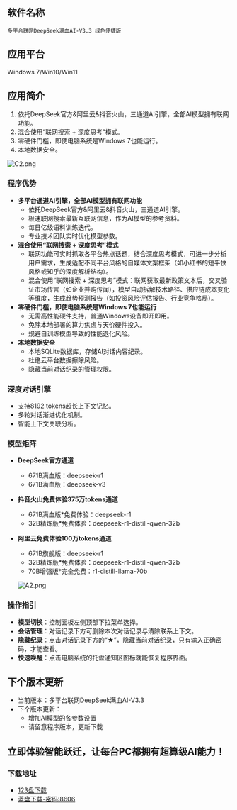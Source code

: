 


## 软件名称
    多平台联网DeepSeek满血AI-V3.3 绿色便捷版
## 应用平台
Windows 7/Win10/Win11

## 应用简介
1. 依托DeepSeek官方&阿里云&抖音火山，三通道AI引擎，全部AI模型拥有联网功能。
2. 混合使用“联网搜索 + 深度思考”模式。
3. 零硬件门槛，即使电脑系统是Windows 7也能运行。
4. 本地数据安全。

![C2.png](https://h1.appinn.me/file/1742828077617_C2.png)

### 程序优势
- **多平台通道AI引擎，全部AI模型拥有联网功能**
    - 依托DeepSeek官方&阿里云&抖音火山，三通道AI引擎。
    - 极速联网搜索最新互联网信息，作为AI模型的参考资料。
    - 每日亿级语料训练迭代。
    - 专业技术团队实时优化模型参数。
- **混合使用“联网搜索 + 深度思考”模式**
    - 联网功能可实时抓取各平台热点话题，结合深度思考模式，可进一步分析用户需求，生成适配不同平台风格的自媒体文案框架（如小红书的短平快风格或知乎的深度解析结构）。
    - 混合使用“联网搜索 + 深度思考”模式：联网获取最新政策文本后，交叉验证市场传言（如企业并购传闻），模型自动拆解技术路径、供应链成本变化等维度，生成趋势预测报告（如投资风险评估报告、行业竞争格局）。
- **零硬件门槛，即使电脑系统是Windows 7也能运行**
    - 无需高性能硬件支持，普通Windows设备即开即用。
    - 免除本地部署的算力焦虑与天价硬件投入。
    - 规避自训练模型导致的性能退化风险。
- **本地数据安全**
    - 本地SQLite数据库，存储AI对话内容纪录。
    - 杜绝云平台数据擦除风险。
    - 隐藏当前对话纪录的管理权限。

### 深度对话引擎
- 支持8192 tokens超长上下文记忆。
- 多轮对话渐进优化机制。
- 智能上下文关联分析。

### 模型矩阵
- **DeepSeek官方通道**
    - 671B满血版：deepseek-r1
    - 671B满血版：deepseek-v3
- **抖音火山免费体验375万tokens通道**
    - 671B满血版*免费体验：deepseek-r1
    - 32B精炼版*免费体验：deepseek-r1-distill-qwen-32b
- **阿里云免费体验100万tokens通道**
    - 671B旗舰版：deepseek-r1
    - 32B精炼版*免费体验：deepseek-r1-distill-qwen-32b
    - 70B增强版*完全免费：r1-distill-llama-70b

   ![A2.png](https://h1.appinn.me/file/1742828078490_A2.png)
### 操作指引
- **模型切换**：控制面板左侧顶部下拉菜单选择。
- **会话管理**：对话记录下方可删除本次对话记录与清除联系上下文。
- **隐藏纪录**：点击对话记录下方的“★”，隐藏当前对话纪录，只有输入正确密码，才能查看。
- **快速唤醒**：点击电脑系统的托盘通知区图标就能恢复程序界面。



## 下个版本更新
- 当前版本：多平台联网DeepSeek满血AI-V3.3
- 下个版本更新：
    - 增加AI模型的各参数设置
    - 请留意程序版本，更新下载

## 立即体验智能跃迁，让每台PC都拥有超算级AI能力！

### 下载地址
- [123盘下载](https://www.123865.com/s/nKjJjv-1eJ5d)
 - [蓝盘下载-密码:8606](https://wwtl.lanzoum.com/b0fpcpmbg)
 
